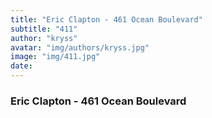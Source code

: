 ```yaml
---
title: "Eric Clapton - 461 Ocean Boulevard"
subtitle: "411"
author: "kryss"
avatar: "img/authors/kryss.jpg"
image: "img/411.jpg"
date:
---
```


### Eric Clapton - 461 Ocean Boulevard
